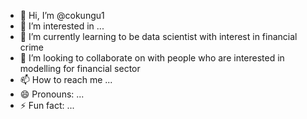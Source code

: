 - 👋 Hi, I’m @cokungu1
- 👀 I’m interested in ...
- 🌱 I’m currently learning to be data scientist with interest in financial crime
- 💞️ I’m looking to collaborate on with people who are interested in modelling for financial sector
- 📫 How to reach me ...
- 😄 Pronouns: ...
- ⚡ Fun fact: ...

<!---
cokungu1/cokungu1 is a ✨ special ✨ repository because its `README.md` (this file) appears on your GitHub profile.
You can click the Preview link to take a look at your changes.
--->
